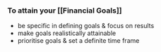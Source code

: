 ### To attain your [[Financial Goals]]
-  be specific in defining goals & focus on results
- make goals realistically attainable
- prioritise goals & set a definite time frame